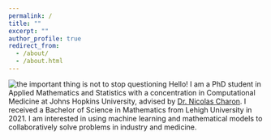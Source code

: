 ```yaml
---
permalink: /
title: ""
excerpt: ""
author_profile: true
redirect_from: 
  - /about/
  - /about.html
---
```


![the important thing is not to stop questioning](/images/about.png)
Hello! I am a PhD student in Applied Mathematics and Statistics with a concentration in Computational Medicine at Johns Hopkins University, advised by [Dr. Nicolas Charon](http://www.cis.jhu.edu/~charon/). I received a Bachelor of Science in Mathematics from Lehigh University in 2021. I am interested in using machine learning and mathematical models to collaboratively solve problems in industry and medicine.
